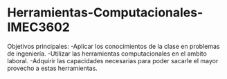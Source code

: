 # Herramientas-Computacionales-IMEC3602

Objetivos principales:
  -Aplicar los conocimientos de la clase en problemas de ingeniería.
  -Utilizar las herramientas computacionales en el ambito laboral.
  -Adquirir las capacidades necesarias para poder sacarle el mayor provecho a estas herramientas. 
